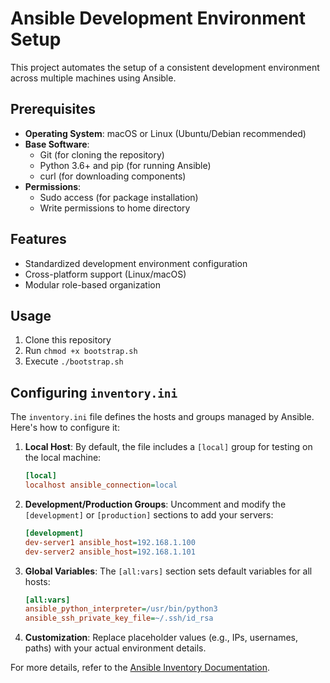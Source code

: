 # Ansible Development Environment Setup

This project automates the setup of a consistent development environment across multiple machines using Ansible.

## Prerequisites

- **Operating System**: macOS or Linux (Ubuntu/Debian recommended)
- **Base Software**:
  - Git (for cloning the repository)
  - Python 3.6+ and pip (for running Ansible)
  - curl (for downloading components)
- **Permissions**:
  - Sudo access (for package installation)
  - Write permissions to home directory

## Features

- Standardized development environment configuration
- Cross-platform support (Linux/macOS)
- Modular role-based organization

## Usage

1. Clone this repository
2. Run `chmod +x bootstrap.sh`
3. Execute `./bootstrap.sh`

## Configuring `inventory.ini`

The `inventory.ini` file defines the hosts and groups managed by Ansible. Here's how to configure it:

1. **Local Host**: By default, the file includes a `[local]` group for testing on the local machine:

   ```ini
   [local]
   localhost ansible_connection=local
   ```

2. **Development/Production Groups**: Uncomment and modify the `[development]` or `[production]` sections to add your servers:

   ```ini
   [development]
   dev-server1 ansible_host=192.168.1.100
   dev-server2 ansible_host=192.168.1.101
   ```

3. **Global Variables**: The `[all:vars]` section sets default variables for all hosts:

   ```ini
   [all:vars]
   ansible_python_interpreter=/usr/bin/python3
   ansible_ssh_private_key_file=~/.ssh/id_rsa
   ```

4. **Customization**: Replace placeholder values (e.g., IPs, usernames, paths) with your actual environment details.

For more details, refer to the [Ansible Inventory Documentation](https://docs.ansible.com/ansible/latest/user_guide/intro_inventory.html).
